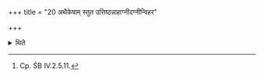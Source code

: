 +++
title = "20 अथैकेषाम् स्तुत उत्तिष्ठन्नाहाग्नीदग्नीन्विहर"

+++

<details><summary>थिते</summary>

20. Now according to some (ritualists): after (the Bahiṣpavamāna-stotra) is sung, while standing (the Adhvaryu) says, “O Agnīdh, do you spread out the sacred fires;do you scatter the sacred grass; do you adorn the sacrificial bread etc; O Pratiprasthātr̥ do come over with the animal.”[^1]  

[^1]: Cp. ŚB IV.2.5.11.  
</details>
